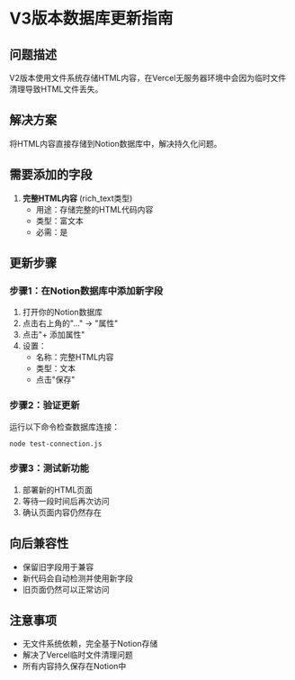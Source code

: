 # V3版本数据库更新指南

## 问题描述
V2版本使用文件系统存储HTML内容，在Vercel无服务器环境中会因为临时文件清理导致HTML文件丢失。

## 解决方案
将HTML内容直接存储到Notion数据库中，解决持久化问题。

## 需要添加的字段

1. **完整HTML内容** (rich_text类型)
   - 用途：存储完整的HTML代码内容
   - 类型：富文本
   - 必需：是

## 更新步骤

### 步骤1：在Notion数据库中添加新字段
1. 打开你的Notion数据库
2. 点击右上角的"..." → "属性"
3. 点击"+ 添加属性"
4. 设置：
   - 名称：完整HTML内容
   - 类型：文本
   - 点击"保存"

### 步骤2：验证更新
运行以下命令检查数据库连接：
```bash
node test-connection.js
```

### 步骤3：测试新功能
1. 部署新的HTML页面
2. 等待一段时间后再次访问
3. 确认页面内容仍然存在

## 向后兼容性
- 保留旧字段用于兼容
- 新代码会自动检测并使用新字段
- 旧页面仍然可以正常访问

## 注意事项
- 无文件系统依赖，完全基于Notion存储
- 解决了Vercel临时文件清理问题
- 所有内容持久保存在Notion中